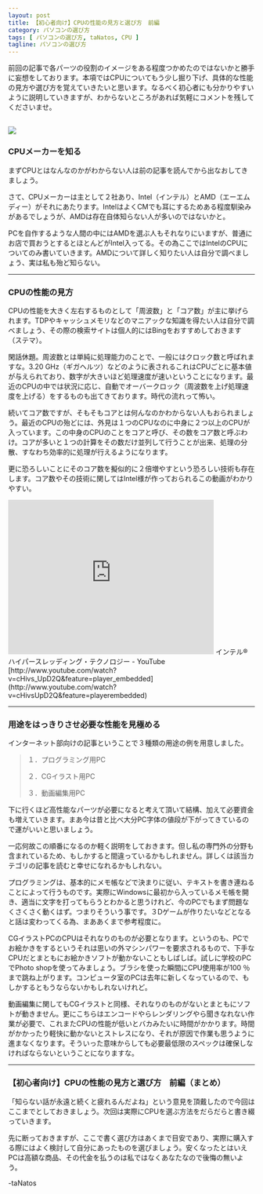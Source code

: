 ```yaml
---
layout: post
title: 【初心者向け】CPUの性能の見方と選び方　前編
category: パソコンの選び方
tags: [ パソコンの選び方, taNatos, CPU ]
tagline: パソコンの選び方
---
```


前回の記事で各パーツの役割のイメージをある程度つかめたのではないかと勝手に妄想をしております。本項ではCPUについてもう少し掘り下げ、具体的な性能の見方や選び方を覚えていきたいと思います。なるべく初心者にも分かりやすいように説明していきますが、わからないところがあれば気軽にコメントを残してくださいませ。

![](http://cloud.github.com/downloads/moto-net/moto-net.github.com/CPU_01_a.jpg)
----------
### CPUメーカーを知る ###


まずCPUとはなんなのかがわからない人は前の記事を読んでから出なおしてきましょう。

さて、CPUメーカーは主として２社あり、Intel（インテル）とAMD（エーエムディー）がそれにあたります。IntelはよくCMでも耳にするためある程度馴染みがあるでしょうが、AMDは存在自体知らない人が多いのではないかと。

PCを自作するような人間の中にはAMDを選ぶ人もそれなりにいますが、普通にお店で買おうとするとほとんどがIntel入ってる。その為ここではIntelのCPUについてのみ書いていきます。AMDについて詳しく知りたい人は自分で調べましょう、実は私も殆ど知らない。


----------
### CPUの性能の見方 ###


CPUの性能を大きく左右するものとして「周波数」と「コア数」が主に挙げられます。TDPやキャッシュメモリなどのマニアックな知識を得たい人は自分で調べましょう、その際の検索サイトは個人的にはBingをおすすめしておきます（ステマ）。

閑話休題。周波数とは単純に処理能力のことで、一般にはクロック数と呼ばれますな。3.20 GHz（ギガヘルツ）などのように表されるこれはCPUごとに基本値が与えられており、数字が大きいほど処理速度が速いということになります。最近のCPUの中では状況に応じ、自動でオーバークロック（周波数を上げ処理速度を上げる）をするものも出てきております。時代の流れって怖い。

続いてコア数ですが、そもそもコアとは何んなのかわからない人もおられましょう。最近のCPUの殆どには、外見は１つのCPUなのに中身に２つ以上のCPUが入っています。この中身のCPUのことをコアと呼び、その数をコア数と呼ぶわけ。コアが多いと１つの計算をその数だけ並列して行うことが出来、処理の分散、すなわち効率的に処理が行えるようになります。

更に恐ろしいことにそのコア数を擬似的に２倍増やすという恐ろしい技術も存在します。コア数やその技術に関してはIntel様が作っておられるこの動画がわかりやすい。

<iframe width="420" height="315" src="http://www.youtube.com/embed/cHivs_UpD2Q" frameborder="0" allowfullscreen></iframe>
インテル® ハイパースレッディング・テクノロジー - YouTube [http://www.youtube.com/watch?v=cHivs_UpD2Q&feature=player_embedded](http://www.youtube.com/watch?v=cHivsUpD2Q&feature=playerembedded)

----------
### 用途をはっきりさせ必要な性能を見極める ###


インターネット部向けの記事ということで３種類の用途の例を用意しました。

> １．プログラミング用PC
>
> ２．CGイラスト用PC
>
> ３．動画編集用PC

下に行くほど高性能なパーツが必要になると考えて頂いて結構、加えて必要資金も増えていきます。まあ今は昔と比べ大分PC字体の値段が下がってきているので運がいいと思いましょう。

一応何故この順番になるのか軽く説明をしておきます。但し私の専門外の分野も含まれているため、もしかすると間違っているかもしれません。詳しくは該当カテゴリの記事を読むと幸せになれるかもしれない。

プログラミングは、基本的にメモ帳などで決まりに従い、テキストを書き連ねることによって行うものです。実際にWindowsに最初から入っているメモ帳を開き、適当に文字を打ってもらうとわかると思うけれど、今のPCでもまず問題なくさくさく動くはず。つまりそういう事です。３Dゲームが作りたいなどとなると話は変わってくる為、まああくまで参考程度に。

CGイラストPCのCPUはそれなりのものが必要となります。というのも、PCでお絵かきをするというそれは思いの外マシンパワーを要求されるもので、下手なCPUだとまともにお絵かきソフトが動かないこともしばしば。試しに学校のPCでPhoto shopを使ってみましょう。ブラシを使った瞬間にCPU使用率が100 ％まで跳ね上がります。コンピュータ室のPCは去年に新しくなっているので、もしかするともうならないかもしれないけれど。

動画編集に関してもCGイラストと同様、それなりのものがないとまともにソフトが動きません。更にこちらはエンコードやらレンダリングやら聞きなれない作業が必要で、これまたCPUの性能が低いとバカみたいに時間がかかります。時間がかかったり軽快に動かないとストレスになり、それが原因で作業も思うように進まなくなります。そういった意味からしても必要最低限のスペックは確保しなければならないということになりますな。


----------
### 【初心者向け】CPUの性能の見方と選び方　前編（まとめ） ###


「知らない話が永遠と続くと疲れるんだよね」という意見を頂戴したので今回はここまでとしておきましょう。次回は実際にCPUを選ぶ方法をだらだらと書き綴っていきます。

先に断っておきますが、ここで書く選び方はあくまで目安であり、実際に購入する際にはよく検討して自分にあったものを選びましょう。安くなったとはいえPCは高額な商品、その代金を払うのは私ではなくあなたなので後悔の無いよう。


 -taNatos